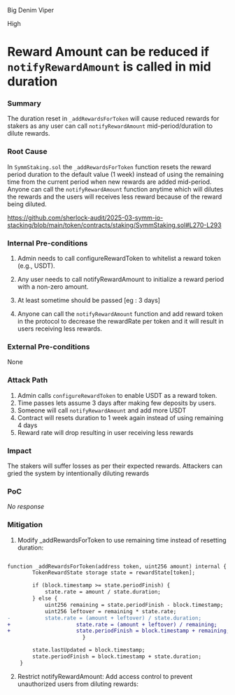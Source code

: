 Big Denim Viper

High

# Reward Amount can be reduced if `notifyRewardAmount` is called in mid duration

### Summary

The duration reset in `_addRewardsForToken` will cause reduced rewards for stakers as any user can call `notifyRewardAmount` mid-period/duration to dilute rewards.

### Root Cause

In `SymmStaking.sol` the `_addRewardsForToken` function resets the reward period duration to the default value (1 week) instead of using the remaining time from the current period when new rewards are added mid-period.
Anyone can call the `notifyRewardAmount` function anytime which will dilutes the rewards and the users will receives less reward because of the reward being diluted.

https://github.com/sherlock-audit/2025-03-symm-io-stacking/blob/main/token/contracts/staking/SymmStaking.sol#L270-L293

### Internal Pre-conditions

1. Admin needs to call configureRewardToken to whitelist a reward token (e.g., USDT).

2. Any user needs to call notifyRewardAmount to initialize a reward period with a non-zero amount.

3. At least sometime should be passed [eg : 3 days]

4. Anyone can call the `notifyRewardAmount` function and add reward token in the protocol  to decrease the rewardRate per token and it will result in users receiving less rewards.

### External Pre-conditions

None

### Attack Path

1. Admin calls `configureRewardToken` to enable USDT as a reward token.
2. Time passes lets assume 3 days after making few deposits by users.
3. Someone will call `notifyRewardAmount` and add more USDT 
4. Contract will resets duration to 1 week again instead of using remaining 4 days
5. Reward rate will drop resulting in user receiving less rewards

### Impact

The stakers will suffer losses as per their expected rewards. Attackers can gried the system by intentionally diluting rewards

### PoC

_No response_

### Mitigation

1. Modify _addRewardsForToken to use remaining time instead of resetting duration:
```diff

function _addRewardsForToken(address token, uint256 amount) internal {
		TokenRewardState storage state = rewardState[token];

		if (block.timestamp >= state.periodFinish) {
			state.rate = amount / state.duration;
		} else {
			uint256 remaining = state.periodFinish - block.timestamp;
			uint256 leftover = remaining * state.rate;
-			state.rate = (amount + leftover) / state.duration;
+                     state.rate = (amount + leftover) / remaining; 
+                     state.periodFinish = block.timestamp + remaining;
                		}

		state.lastUpdated = block.timestamp;
		state.periodFinish = block.timestamp + state.duration;
	}

```
2. Restrict notifyRewardAmount: Add access control to prevent unauthorized users from diluting rewards: